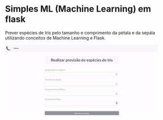 # Simples ML (Machine Learning) em flask

Prever espécies de Iris pelo tamanho e comprimento da pétala e da sepála utilizando conceitos de Machine Learning e Flask.

<p align="center" style="display: flex; align-items: flex-start; justify-content: center;">
  <img alt="predictionProjets" title="#predictionProjets" src="../../assets/3.gif" width="800px">
</p>